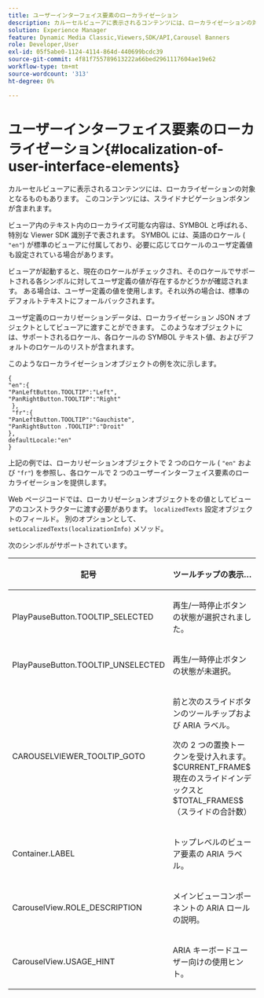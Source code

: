 ```yaml
---
title: ユーザーインターフェイス要素のローカライゼーション
description: カルーセルビューアに表示されるコンテンツには、ローカライゼーションの対象となるものもあります。 このコンテンツには、スライドナビゲーションボタンが含まれます。
solution: Experience Manager
feature: Dynamic Media Classic,Viewers,SDK/API,Carousel Banners
role: Developer,User
exl-id: 05f5abe0-1124-4114-864d-440699bcdc39
source-git-commit: 4f81f755789613222a66bed2961117604ae19e62
workflow-type: tm+mt
source-wordcount: '313'
ht-degree: 0%

---
```


# ユーザーインターフェイス要素のローカライゼーション{#localization-of-user-interface-elements}

カルーセルビューアに表示されるコンテンツには、ローカライゼーションの対象となるものもあります。 このコンテンツには、スライドナビゲーションボタンが含まれます。

ビューア内のテキスト内のローカライズ可能な内容は、SYMBOL と呼ばれる、特別な Viewer SDK 識別子で表されます。 SYMBOL には、英語のロケール ( `"en"`) が標準のビューアに付属しており、必要に応じてロケールのユーザ定義値も設定されている場合があります。

ビューアが起動すると、現在のロケールがチェックされ、そのロケールでサポートされる各シンボルに対してユーザ定義の値が存在するかどうかが確認されます。 ある場合は、ユーザー定義の値を使用します。それ以外の場合は、標準のデフォルトテキストにフォールバックされます。

ユーザ定義のローカリゼーションデータは、ローカライゼーション JSON オブジェクトとしてビューアに渡すことができます。 このようなオブジェクトには、サポートされるロケール、各ロケールの SYMBOL テキスト値、およびデフォルトのロケールのリストが含まれます。

このようなローカライゼーションオブジェクトの例を次に示します。

```
{ 
"en":{ 
"PanLeftButton.TOOLTIP":"Left", 
"PanRightButton.TOOLTIP":"Right" 
 }, 
 "fr":{ 
"PanLeftButton.TOOLTIP":"Gauchiste", 
"PanRightButton .TOOLTIP":"Droit" 
}, 
defaultLocale:"en" 
}
```

上記の例では、ローカリゼーションオブジェクトで 2 つのロケール ( `"en"` および `"fr"`) を参照し、各ロケールで 2 つのユーザーインターフェイス要素のローカライゼーションを提供します。

Web ページコードでは、ローカリゼーションオブジェクトをの値としてビューアのコンストラクターに渡す必要があります。 `localizedTexts` 設定オブジェクトのフィールド。 別のオプションとして、 `setLocalizedTexts(localizationInfo)` メソッド。

次のシンボルがサポートされています。

<table id="table_58C40353B7244335872350C98DF2CFB3"> 
 <thead> 
  <tr> 
   <th colname="col1" class="entry"> <p>記号 </p> </th> 
   <th colname="col2" class="entry"> <p>ツールチップの表示… </p> </th> 
  </tr> 
 </thead>
 <tbody> 
  <tr> 
   <td colname="col1"> <p> <span class="codeph"> PlayPauseButton.TOOLTIP_SELECTED </span> </p> </td> 
   <td colname="col2"> <p>再生/一時停止ボタンの状態が選択されました。 </p> </td> 
  </tr> 
  <tr> 
   <td colname="col1"> <p> <span class="codeph"> PlayPauseButton.TOOLTIP_UNSELECTED </span> </p> </td> 
   <td colname="col2"> <p>再生/一時停止ボタンの状態が未選択。 </p> </td> 
  </tr> 
  <tr> 
   <td colname="col1"> <p> <span class="codeph"> CAROUSELVIEWER_TOOLTIP_GOTO </span> </p> </td> 
   <td colname="col2"> <p> 前と次のスライドボタンのツールチップおよび ARIA ラベル。 </p> <p>次の 2 つの置換トークンを受け入れます。 <span class="codeph"> $CURRENT_FRAME$ </span> 現在のスライドインデックスと <span class="codeph"> $TOTAL_FRAMES$ </span> （スライドの合計数） </p> </td> 
  </tr> 
  <tr> 
   <td colname="col1"> <p> <span class="codeph"> Container.LABEL </span> </p> </td> 
   <td colname="col2"> <p> トップレベルのビューア要素の ARIA ラベル。 </p> </td> 
  </tr> 
  <tr> 
   <td colname="col1"> <p> <span class="codeph"> CarouselView.ROLE_DESCRIPTION </span> </p> </td> 
   <td colname="col2"> <p> メインビューコンポーネントの ARIA ロールの説明。 </p> </td> 
  </tr> 
  <tr> 
   <td colname="col1"> <p> <span class="codeph"> CarouselView.USAGE_HINT </span> </p> </td> 
   <td colname="col2"> <p> ARIA キーボードユーザー向けの使用ヒント。 </p> </td> 
  </tr> 
 </tbody> 
</table>

